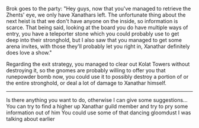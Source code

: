 Brok goes to the party:
"Hey guys, now that you've managed to retrieve the Zhents' eye, we only have Xanathars left. The unfortunate thing about the next heist is that we don't have anyone on the inside, so information is scarce. That being said, looking at the board you do have multiple ways of entry, you have a teleporter stone which you could probably use to get deep into their stronghold, but I also saw that you managed to get some arena invites, with those they'll probably let you right in, Xanathar definitely does love a show."

Regarding the exit strategy, you managed to clear out Kolat Towers without destroying it, so the gnomes are probably willing to offer you that runepowder bomb now, you could use it to possibly destroy a portion of or the entire stronghold, or deal a lot of damage to Xanathar himself. 

----
Is there anything you want to do, otherwise I can give some suggestions...
You can try to find a higher up Xanathar guild member and try to pry some information out of him
You could use some of that dancing gloomdust I was talking about earlier 
